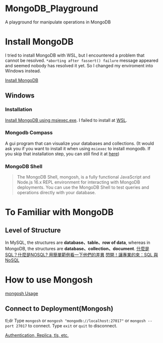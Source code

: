 # MongoDB_Playground
A playground for manipulate operations in MongoDB

# Install MongoDB

I tried to install MongoDB with WSL, but I encountered a problem that cannot be resolved. ```*aborting after fassert() failure``` message appeared and seemed nobody has resolved it yet. So I changed my enviroment into Windows instead.

[Install MongoDB](https://www.mongodb.com/docs/manual/installation/)

## Windows
### Installation
[Install MongoDB using msiexec.exe](https://www.mongodb.com/docs/manual/tutorial/install-mongodb-on-windows-unattended/).
I failed to install at [WSL](https://docs.microsoft.com/zh-tw/windows/wsl/tutorials/wsl-database#install-mongodb).
### Mongodb Compass
A gui program that can visualize your databases and collections. (It would ask you if you want to install it when using ```msiexec``` to install mongodb. If you skip that installation step, you can still find it at [here](https://www.mongodb.com/docs/compass/master/))
### MongoDB Shell
> The MongoDB Shell, mongosh, is a fully functional JavaScript and Node.js 16.x REPL environment for interacting with MongoDB deployments. You can use the MongoDB Shell to test queries and operations directly with your database.

# To Familiar with MongoDB

## Level of Structure
In MySQL, the structures are **database、table、row of data**, whereas in MongoDB, the structures are **database、collection、document**.
[什麼是SQL？什麼是NOSQL? 用簡單範例看一下他們的差異](https://www.codegym.tech/blog/sql-vs-nosql)
[閃開！讓專業的來：SQL 與 NoSQL](https://ithelp.ithome.com.tw/articles/10187443)


# How to use Mongosh 
[mongosh Usage](https://www.mongodb.com/docs/mongodb-shell/run-commands/)

## Connect to Deployment(Mongosh)
tl;dr
Type `mongosh` or `mongosh "mongodb://localhost:27017"` or `mongosh --port 27017` to connect.
Type `exit` or `quit` to disconnect.

[Authentication, Replica, tls, etc.](https://www.mongodb.com/docs/mongodb-shell/connect/#std-label-mdb-shell-connect)

## 

